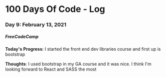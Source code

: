 # 100 Days Of Code - Log
### Day 9: February 13, 2021
##### FreeCodeCamp 

**Today's Progress**: I started the front end dev libraries course and first up is bootstrap

**Thoughts**: I used bootstrap in my GA course and it was nice. I think I'm looking forward to React and SASS the most 